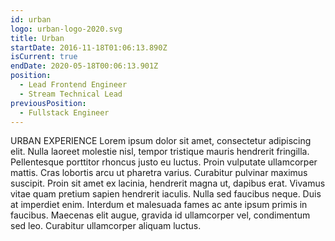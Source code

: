 ```yaml
---
id: urban
logo: urban-logo-2020.svg
title: Urban
startDate: 2016-11-18T01:06:13.890Z
isCurrent: true
endDate: 2020-05-18T00:06:13.901Z
position:
  - Lead Frontend Engineer
  - Stream Technical Lead
previousPosition:
  - Fullstack Engineer
---
```

URBAN EXPERIENCE Lorem ipsum dolor sit amet, consectetur adipiscing elit. Nulla laoreet molestie nisl, tempor tristique mauris hendrerit fringilla. Pellentesque porttitor rhoncus justo eu luctus. Proin vulputate ullamcorper mattis. Cras lobortis arcu ut pharetra varius. Curabitur pulvinar maximus suscipit. Proin sit amet ex lacinia, hendrerit magna ut, dapibus erat. Vivamus vitae quam pretium sapien hendrerit iaculis. Nulla sed faucibus neque. Duis at imperdiet enim. Interdum et malesuada fames ac ante ipsum primis in faucibus. Maecenas elit augue, gravida id ullamcorper vel, condimentum sed leo. Curabitur ullamcorper aliquam luctus.